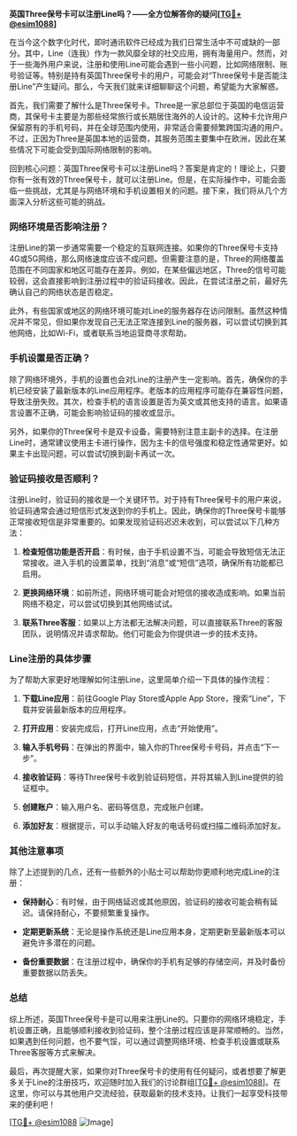 **英国Three保号卡可以注册Line吗？——全方位解答你的疑问[[TG💪+ @esim1088](https://t.me/s/esim1088)]**

在当今这个数字化时代，即时通讯软件已经成为我们日常生活中不可或缺的一部分。其中，Line（连我）作为一款风靡全球的社交应用，拥有海量用户。然而，对于一些海外用户来说，注册和使用Line可能会遇到一些小问题，比如网络限制、账号验证等。特别是持有英国Three保号卡的用户，可能会对“Three保号卡是否能注册Line”产生疑问。那么，今天我们就来详细聊聊这个问题，希望能为大家解惑。

首先，我们需要了解什么是Three保号卡。Three是一家总部位于英国的电信运营商，其保号卡主要是为那些经常旅行或长期居住海外的人设计的。这种卡允许用户保留原有的手机号码，并在全球范围内使用，非常适合需要频繁跨国沟通的用户。不过，正因为Three是英国本地的运营商，其服务范围主要集中在欧洲，因此在某些情况下可能会受到国际网络限制的影响。

回到核心问题：英国Three保号卡可以注册Line吗？答案是肯定的！理论上，只要你有一张有效的Three保号卡，就可以注册Line。但是，在实际操作中，可能会面临一些挑战，尤其是与网络环境和手机设置相关的问题。接下来，我们将从几个方面深入分析这些可能的挑战。

### 网络环境是否影响注册？

注册Line的第一步通常需要一个稳定的互联网连接。如果你的Three保号卡支持4G或5G网络，那么网络速度应该不成问题。但需要注意的是，Three的网络覆盖范围在不同国家和地区可能存在差异。例如，在某些偏远地区，Three的信号可能较弱，这会直接影响到注册过程中的验证码接收。因此，在尝试注册之前，最好先确认自己的网络状态是否稳定。

此外，有些国家或地区的网络环境可能对Line的服务器存在访问限制。虽然这种情况并不常见，但如果你发现自己无法正常连接到Line的服务器，可以尝试切换到其他网络，比如Wi-Fi，或者联系当地运营商寻求帮助。

### 手机设置是否正确？

除了网络环境外，手机的设置也会对Line的注册产生一定影响。首先，确保你的手机已经安装了最新版本的Line应用程序。老版本的应用程序可能存在兼容性问题，导致注册失败。其次，检查手机的语言设置是否为英文或其他支持的语言。如果语言设置不正确，可能会影响验证码的接收或显示。

另外，如果你的Three保号卡是双卡设备，需要特别注意主副卡的选择。在注册Line时，通常建议使用主卡进行操作，因为主卡的信号强度和稳定性通常更好。如果主卡出现问题，可以尝试切换到副卡再试一次。

### 验证码接收是否顺利？

注册Line时，验证码的接收是一个关键环节。对于持有Three保号卡的用户来说，验证码通常会通过短信形式发送到你的手机上。因此，确保你的Three保号卡能够正常接收短信是非常重要的。如果发现验证码迟迟未收到，可以尝试以下几种方法：

1. **检查短信功能是否开启**：有时候，由于手机设置不当，可能会导致短信无法正常接收。进入手机的设置菜单，找到“消息”或“短信”选项，确保所有功能都已启用。
   
2. **更换网络环境**：如前所述，网络环境可能会对短信的接收造成影响。如果当前网络不稳定，可以尝试切换到其他网络试试。

3. **联系Three客服**：如果以上方法都无法解决问题，可以直接联系Three的客服团队，说明情况并请求帮助。他们可能会为你提供进一步的技术支持。

### Line注册的具体步骤

为了帮助大家更好地理解如何注册Line，这里简单介绍一下具体的操作流程：

1. **下载Line应用**：前往Google Play Store或Apple App Store，搜索“Line”，下载并安装最新版本的应用程序。
   
2. **打开应用**：安装完成后，打开Line应用，点击“开始使用”。

3. **输入手机号码**：在弹出的界面中，输入你的Three保号卡号码，并点击“下一步”。

4. **接收验证码**：等待Three保号卡收到验证码短信，并将其输入到Line提供的验证框中。

5. **创建账户**：输入用户名、密码等信息，完成账户创建。

6. **添加好友**：根据提示，可以手动输入好友的电话号码或扫描二维码添加好友。

### 其他注意事项

除了上述提到的几点，还有一些额外的小贴士可以帮助你更顺利地完成Line的注册：

- **保持耐心**：有时候，由于网络延迟或其他原因，验证码的接收可能会稍有延迟。请保持耐心，不要频繁重复操作。
  
- **定期更新系统**：无论是操作系统还是Line应用本身，定期更新至最新版本可以避免许多潜在的问题。

- **备份重要数据**：在注册过程中，确保你的手机有足够的存储空间，并及时备份重要数据以防丢失。

### 总结

综上所述，英国Three保号卡是可以用来注册Line的。只要你的网络环境稳定，手机设置正确，且能够顺利接收到验证码，整个注册过程应该是非常顺畅的。当然，如果遇到任何问题，也不要气馁，可以通过调整网络环境、检查手机设置或联系Three客服等方式来解决。

最后，再次提醒大家，如果你对Three保号卡的使用有任何疑问，或者想要了解更多关于Line的注册技巧，欢迎随时加入我们的讨论群组[[TG💪+ @esim1088](https://t.me/s/esim1088)]。在这里，你可以与其他用户交流经验，获取最新的技术支持。让我们一起享受科技带来的便利吧！

[[TG💪+ @esim1088](https://t.me/s/esim1088) ![Image](https://i.postimg.cc/4NQfJmqS/Snipaste-2025-05-13-00-14-12.png)]